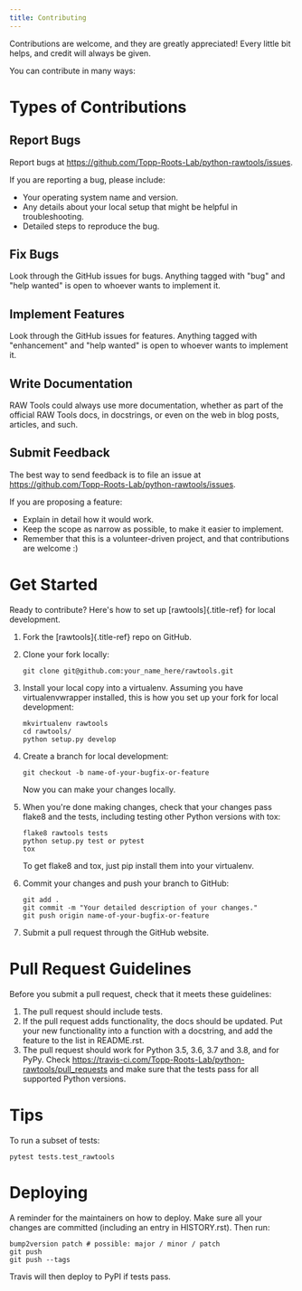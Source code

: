 ```yaml
---
title: Contributing
---
```


Contributions are welcome, and they are greatly appreciated! Every
little bit helps, and credit will always be given.

You can contribute in many ways:

# Types of Contributions

## Report Bugs

Report bugs at
<https://github.com/Topp-Roots-Lab/python-rawtools/issues>.

If you are reporting a bug, please include:

- Your operating system name and version.
- Any details about your local setup that might be helpful in
    troubleshooting.
- Detailed steps to reproduce the bug.

## Fix Bugs

Look through the GitHub issues for bugs. Anything tagged with \"bug\"
and \"help wanted\" is open to whoever wants to implement it.

## Implement Features

Look through the GitHub issues for features. Anything tagged with
\"enhancement\" and \"help wanted\" is open to whoever wants to
implement it.

## Write Documentation

RAW Tools could always use more documentation, whether as part of the
official RAW Tools docs, in docstrings, or even on the web in blog
posts, articles, and such.

## Submit Feedback

The best way to send feedback is to file an issue at
<https://github.com/Topp-Roots-Lab/python-rawtools/issues>.

If you are proposing a feature:

- Explain in detail how it would work.
- Keep the scope as narrow as possible, to make it easier to
    implement.
- Remember that this is a volunteer-driven project, and that
    contributions are welcome :)

# Get Started

Ready to contribute? Here\'s how to set up [rawtools]{.title-ref} for
local development.

1. Fork the [rawtools]{.title-ref} repo on GitHub.

2. Clone your fork locally:

    ``` shell
    git clone git@github.com:your_name_here/rawtools.git
    ```

3. Install your local copy into a virtualenv. Assuming you have
    virtualenvwrapper installed, this is how you set up your fork for
    local development:

    ``` shell
    mkvirtualenv rawtools
    cd rawtools/
    python setup.py develop
    ```

4. Create a branch for local development:

    ``` shell
    git checkout -b name-of-your-bugfix-or-feature
    ```

    Now you can make your changes locally.

5. When you\'re done making changes, check that your changes pass
    flake8 and the tests, including testing other Python versions with
    tox:

    ``` shell
    flake8 rawtools tests
    python setup.py test or pytest
    tox
    ```

    To get flake8 and tox, just pip install them into your virtualenv.

6. Commit your changes and push your branch to GitHub:

    ``` shell
    git add .
    git commit -m "Your detailed description of your changes."
    git push origin name-of-your-bugfix-or-feature
    ```

7. Submit a pull request through the GitHub website.

# Pull Request Guidelines

Before you submit a pull request, check that it meets these guidelines:

1. The pull request should include tests.
2. If the pull request adds functionality, the docs should be updated.
    Put your new functionality into a function with a docstring, and add
    the feature to the list in README.rst.
3. The pull request should work for Python 3.5, 3.6, 3.7 and 3.8, and
    for PyPy. Check
    <https://travis-ci.com/Topp-Roots-Lab/python-rawtools/pull_requests>
    and make sure that the tests pass for all supported Python versions.

# Tips

To run a subset of tests:

``` shell
pytest tests.test_rawtools
```

# Deploying

A reminder for the maintainers on how to deploy. Make sure all your
changes are committed (including an entry in HISTORY.rst). Then run:

``` shell
bump2version patch # possible: major / minor / patch
git push
git push --tags
```

Travis will then deploy to PyPI if tests pass.
